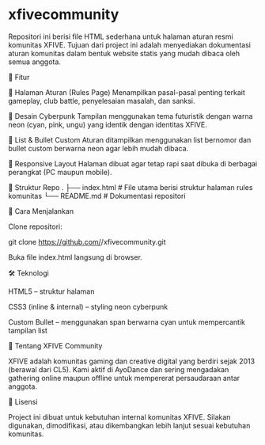 # xfivecommunity
Repositori ini berisi file HTML sederhana untuk halaman aturan resmi komunitas XFIVE.
Tujuan dari project ini adalah menyediakan dokumentasi aturan komunitas dalam bentuk website statis yang mudah dibaca oleh semua anggota.

📌 Fitur

📖 Halaman Aturan (Rules Page)
Menampilkan pasal-pasal penting terkait gameplay, club battle, penyelesaian masalah, dan sanksi.

🎨 Desain Cyberpunk 
Tampilan menggunakan tema futuristik dengan warna neon (cyan, pink, ungu) yang identik dengan identitas XFIVE.

🔘 List & Bullet Custom
Aturan ditampilkan menggunakan list bernomor dan bullet custom berwarna neon agar lebih mudah dibaca.

📱 Responsive Layout
Halaman dibuat agar tetap rapi saat dibuka di berbagai perangkat (PC maupun mobile).

📂 Struktur Repo
.
├── index.html   # File utama berisi struktur halaman rules komunitas
└── README.md    # Dokumentasi repositori

🚀 Cara Menjalankan

Clone repositori:

git clone https://github.com/<username>/xfivecommunity.git


Buka file index.html langsung di browser.

🛠️ Teknologi

HTML5 – struktur halaman

CSS3 (inline & internal) – styling neon cyberpunk

Custom Bullet – menggunakan span berwarna cyan untuk mempercantik tampilan list

👥 Tentang XFIVE Community

XFIVE adalah komunitas gaming dan creative digital yang berdiri sejak 2013 (berawal dari CL5).
Kami aktif di AyoDance dan sering mengadakan gathering online maupun offline untuk mempererat persaudaraan antar anggota.

📜 Lisensi

Project ini dibuat untuk kebutuhan internal komunitas XFIVE.
Silakan digunakan, dimodifikasi, atau dikembangkan lebih lanjut sesuai kebutuhan komunitas.
